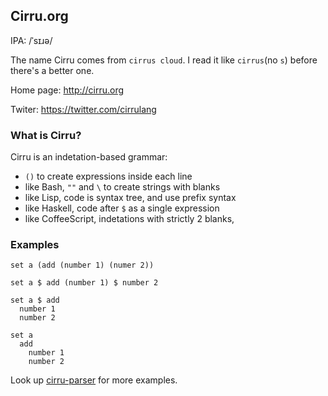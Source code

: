 
Cirru.org
------

IPA: /ˈsɪɹə/

The name Cirru comes from `cirrus cloud`.
I read it like `cirrus`(no `s`) before there's a better one.

Home page: http://cirru.org

Twiter: https://twitter.com/cirrulang

### What is Cirru?

Cirru is an indetation-based grammar:

* `()` to create expressions inside each line
* like Bash, `""` and `\` to create strings with blanks
* like Lisp, code is syntax tree, and use prefix syntax
* like Haskell, code after `$` as a single expression
* like CoffeeScript, indetations with strictly 2 blanks, 

### Examples

```cirru
set a (add (number 1) (numer 2))
```

```cirru
set a $ add (number 1) $ number 2
```

```cirru
set a $ add
  number 1
  number 2
```

```cirru
set a
  add
    number 1
    number 2
```

Look up [cirru-parser][syntax] for more examples.

[syntax]: https://github.com/Cirru/cirru-parser#syntax
